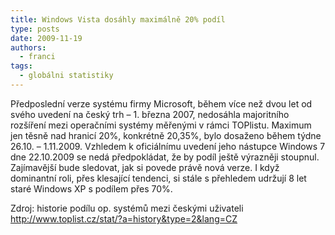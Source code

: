 ```yaml
---
title: Windows Vista dosáhly maximálně 20% podíl
type: posts
date: 2009-11-19
authors:
  - franci
tags:
  - globálni statistiky
---
```

Předposlední verze systému firmy Microsoft, během více než dvou let od svého uvedení na český trh – 1. března 2007, nedosáhla majoritního rozšíření mezi operačními systémy měřenými v rámci TOPlistu. Maximum jen těsně nad hranicí 20%, konkrétně 20,35%, bylo dosaženo během týdne 26.10. – 1.11.2009. Vzhledem k oficiálnímu uvedení jeho nástupce Windows 7 dne 22.10.2009 se nedá předpokládat, že by podíl ještě výrazněji stoupnul. Zajímavější bude sledovat, jak si povede právě nová verze. I když dominantní roli, přes klesající tendenci, si stále s přehledem udržují 8 let staré Windows XP s podílem přes 70%.

Zdroj: historie podílu op. systémů mezi českými uživateli
http://www.toplist.cz/stat/?a=history&type=2&lang=CZ